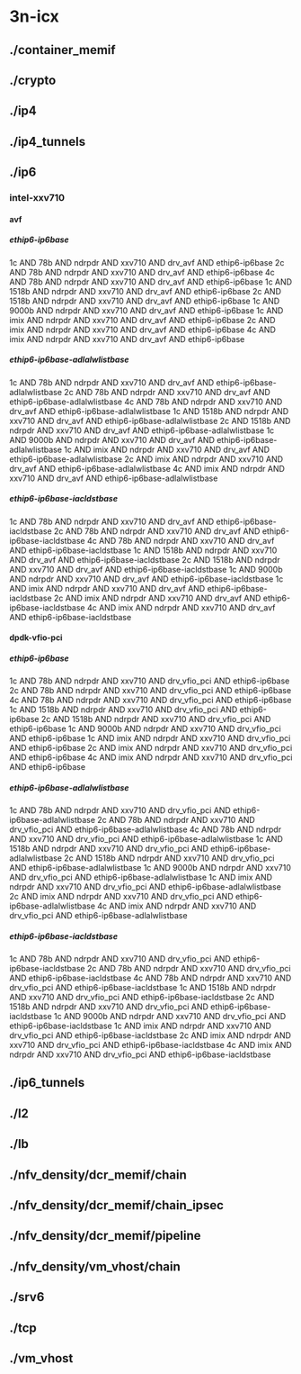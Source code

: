 # 3n-icx
## ./container_memif
## ./crypto
## ./ip4
## ./ip4_tunnels
## ./ip6
### intel-xxv710
#### avf
##### ethip6-ip6base
1c AND 78b AND ndrpdr AND xxv710 AND drv_avf AND ethip6-ip6base
2c AND 78b AND ndrpdr AND xxv710 AND drv_avf AND ethip6-ip6base
4c AND 78b AND ndrpdr AND xxv710 AND drv_avf AND ethip6-ip6base
1c AND 1518b AND ndrpdr AND xxv710 AND drv_avf AND ethip6-ip6base
2c AND 1518b AND ndrpdr AND xxv710 AND drv_avf AND ethip6-ip6base
1c AND 9000b AND ndrpdr AND xxv710 AND drv_avf AND ethip6-ip6base
1c AND imix AND ndrpdr AND xxv710 AND drv_avf AND ethip6-ip6base
2c AND imix AND ndrpdr AND xxv710 AND drv_avf AND ethip6-ip6base
4c AND imix AND ndrpdr AND xxv710 AND drv_avf AND ethip6-ip6base
##### ethip6-ip6base-adlalwlistbase
1c AND 78b AND ndrpdr AND xxv710 AND drv_avf AND ethip6-ip6base-adlalwlistbase
2c AND 78b AND ndrpdr AND xxv710 AND drv_avf AND ethip6-ip6base-adlalwlistbase
4c AND 78b AND ndrpdr AND xxv710 AND drv_avf AND ethip6-ip6base-adlalwlistbase
1c AND 1518b AND ndrpdr AND xxv710 AND drv_avf AND ethip6-ip6base-adlalwlistbase
2c AND 1518b AND ndrpdr AND xxv710 AND drv_avf AND ethip6-ip6base-adlalwlistbase
1c AND 9000b AND ndrpdr AND xxv710 AND drv_avf AND ethip6-ip6base-adlalwlistbase
1c AND imix AND ndrpdr AND xxv710 AND drv_avf AND ethip6-ip6base-adlalwlistbase
2c AND imix AND ndrpdr AND xxv710 AND drv_avf AND ethip6-ip6base-adlalwlistbase
4c AND imix AND ndrpdr AND xxv710 AND drv_avf AND ethip6-ip6base-adlalwlistbase
##### ethip6-ip6base-iacldstbase
1c AND 78b AND ndrpdr AND xxv710 AND drv_avf AND ethip6-ip6base-iacldstbase
2c AND 78b AND ndrpdr AND xxv710 AND drv_avf AND ethip6-ip6base-iacldstbase
4c AND 78b AND ndrpdr AND xxv710 AND drv_avf AND ethip6-ip6base-iacldstbase
1c AND 1518b AND ndrpdr AND xxv710 AND drv_avf AND ethip6-ip6base-iacldstbase
2c AND 1518b AND ndrpdr AND xxv710 AND drv_avf AND ethip6-ip6base-iacldstbase
1c AND 9000b AND ndrpdr AND xxv710 AND drv_avf AND ethip6-ip6base-iacldstbase
1c AND imix AND ndrpdr AND xxv710 AND drv_avf AND ethip6-ip6base-iacldstbase
2c AND imix AND ndrpdr AND xxv710 AND drv_avf AND ethip6-ip6base-iacldstbase
4c AND imix AND ndrpdr AND xxv710 AND drv_avf AND ethip6-ip6base-iacldstbase
#### dpdk-vfio-pci
##### ethip6-ip6base
1c AND 78b AND ndrpdr AND xxv710 AND drv_vfio_pci AND ethip6-ip6base
2c AND 78b AND ndrpdr AND xxv710 AND drv_vfio_pci AND ethip6-ip6base
4c AND 78b AND ndrpdr AND xxv710 AND drv_vfio_pci AND ethip6-ip6base
1c AND 1518b AND ndrpdr AND xxv710 AND drv_vfio_pci AND ethip6-ip6base
2c AND 1518b AND ndrpdr AND xxv710 AND drv_vfio_pci AND ethip6-ip6base
1c AND 9000b AND ndrpdr AND xxv710 AND drv_vfio_pci AND ethip6-ip6base
1c AND imix AND ndrpdr AND xxv710 AND drv_vfio_pci AND ethip6-ip6base
2c AND imix AND ndrpdr AND xxv710 AND drv_vfio_pci AND ethip6-ip6base
4c AND imix AND ndrpdr AND xxv710 AND drv_vfio_pci AND ethip6-ip6base
##### ethip6-ip6base-adlalwlistbase
1c AND 78b AND ndrpdr AND xxv710 AND drv_vfio_pci AND ethip6-ip6base-adlalwlistbase
2c AND 78b AND ndrpdr AND xxv710 AND drv_vfio_pci AND ethip6-ip6base-adlalwlistbase
4c AND 78b AND ndrpdr AND xxv710 AND drv_vfio_pci AND ethip6-ip6base-adlalwlistbase
1c AND 1518b AND ndrpdr AND xxv710 AND drv_vfio_pci AND ethip6-ip6base-adlalwlistbase
2c AND 1518b AND ndrpdr AND xxv710 AND drv_vfio_pci AND ethip6-ip6base-adlalwlistbase
1c AND 9000b AND ndrpdr AND xxv710 AND drv_vfio_pci AND ethip6-ip6base-adlalwlistbase
1c AND imix AND ndrpdr AND xxv710 AND drv_vfio_pci AND ethip6-ip6base-adlalwlistbase
2c AND imix AND ndrpdr AND xxv710 AND drv_vfio_pci AND ethip6-ip6base-adlalwlistbase
4c AND imix AND ndrpdr AND xxv710 AND drv_vfio_pci AND ethip6-ip6base-adlalwlistbase
##### ethip6-ip6base-iacldstbase
1c AND 78b AND ndrpdr AND xxv710 AND drv_vfio_pci AND ethip6-ip6base-iacldstbase
2c AND 78b AND ndrpdr AND xxv710 AND drv_vfio_pci AND ethip6-ip6base-iacldstbase
4c AND 78b AND ndrpdr AND xxv710 AND drv_vfio_pci AND ethip6-ip6base-iacldstbase
1c AND 1518b AND ndrpdr AND xxv710 AND drv_vfio_pci AND ethip6-ip6base-iacldstbase
2c AND 1518b AND ndrpdr AND xxv710 AND drv_vfio_pci AND ethip6-ip6base-iacldstbase
1c AND 9000b AND ndrpdr AND xxv710 AND drv_vfio_pci AND ethip6-ip6base-iacldstbase
1c AND imix AND ndrpdr AND xxv710 AND drv_vfio_pci AND ethip6-ip6base-iacldstbase
2c AND imix AND ndrpdr AND xxv710 AND drv_vfio_pci AND ethip6-ip6base-iacldstbase
4c AND imix AND ndrpdr AND xxv710 AND drv_vfio_pci AND ethip6-ip6base-iacldstbase
## ./ip6_tunnels
## ./l2
## ./lb
## ./nfv_density/dcr_memif/chain
## ./nfv_density/dcr_memif/chain_ipsec
## ./nfv_density/dcr_memif/pipeline
## ./nfv_density/vm_vhost/chain
## ./srv6
## ./tcp
## ./vm_vhost
